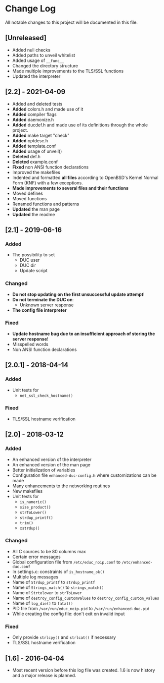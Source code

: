 # Change Log #
All notable changes to this project will be documented in this file.

## [Unreleased] ##
- Added null checks
- Added paths to unveil whitelist
- Added usage of `__func__`
- Changed the directory structure
- Made multiple improvements to the TLS/SSL functions
- Updated the interpreter

## [2.2] - 2021-04-09 ##
- Added and deleted tests
- **Added** colors.h and made use of it
- **Added** compiler flags
- **Added** daemonize.h
- **Added** ducdef.h and made use of its definitions through the whole
  project.
- **Added** make target "check"
- **Added** optdesc.h
- **Added** template.conf
- **Added** usage of unveil()
- **Deleted** def.h
- **Deleted** example.conf
- **Fixed** non ANSI function declarations
- Improved the makefiles
- Indented and formatted **all files** according to OpenBSD's Kernel
  Normal Form (KNF) with a few exceptions.
- **Made improvements to several files and their functions**
- Moved defines
- Moved functions
- Renamed functions and patterns
- **Updated** the man page
- **Updated** the readme

## [2.1] - 2019-06-16 ##
### Added ###
- The possibility to set
  - DUC user
  - DUC dir
  - Update script

### Changed ###
- **Do not stop updating on the first unsuccessful update attempt**!
- **Do not terminate the DUC on**:
  - Unknown server response
- **The config file interpreter**

### Fixed ###
- **Update hostname bug due to an insufficient approach of storing the
  server response**!
- Misspelled words
- Non ANSI function declarations

## [2.0.1] - 2018-04-14 ##
### Added ###
- Unit tests for
  - `net_ssl_check_hostname()`

### Fixed ###
- TLS/SSL hostname verification

## [2.0] - 2018-03-12 ##
### Added ###
- An enhanced version of the interpreter
- An enhanced version of the man page
- Better initialization of variables
- Configuration file `enhanced-duc-config.h` where customizations can be made
- Many enhancements to the networking routines
- New makefiles
- Unit tests for
  - `is_numeric()`
  - `size_product()`
  - `strToLower()`
  - `strdup_printf()`
  - `trim()`
  - `xstrdup()`

### Changed ###
- All C sources to be 80 columns max
- Certain error messages
- Global configuration file from `/etc/educ_noip.conf` to `/etc/enhanced-duc.conf`
- In settings.c: constraints of `is_hostname_ok()`
- Multiple log messages
- Name of `Strdup_printf` to `strdup_printf`
- Name of `Strings_match()` to `strings_match()`
- Name of `Strtolower` to `strToLower`
- Name of `destroy_config_customValues` to `destroy_config_custom_values`
- Name of `log_die()` to `fatal()`
- PID file from `/var/run/educ_noip.pid` to `/var/run/enhanced-duc.pid`
- While creating the config file: don't exit on invalid input

### Fixed ###
- Only provide `strlcpy()` and `strlcat()` if necessary
- TLS/SSL hostname verification

## [1.6] - 2016-04-04 ##
- Most recent version before this log file was created. 1.6 is now
  history and a major release is planned.

